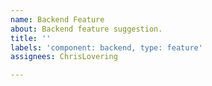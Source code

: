 ```yaml
---
name: Backend Feature
about: Backend feature suggestion.
title: ''
labels: 'component: backend, type: feature'
assignees: ChrisLovering

---
```




